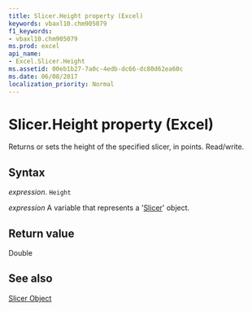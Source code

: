 ```yaml
---
title: Slicer.Height property (Excel)
keywords: vbaxl10.chm905079
f1_keywords:
- vbaxl10.chm905079
ms.prod: excel
api_name:
- Excel.Slicer.Height
ms.assetid: 00eb1b27-7a0c-4edb-dc66-dc80d62ea60c
ms.date: 06/08/2017
localization_priority: Normal
---
```



# Slicer.Height property (Excel)

Returns or sets the height of the specified slicer, in points. Read/write.


## Syntax

_expression_. `Height`

_expression_ A variable that represents a '[Slicer](Excel.Slicer.md)' object.


## Return value

Double


## See also


[Slicer Object](Excel.Slicer.md)

